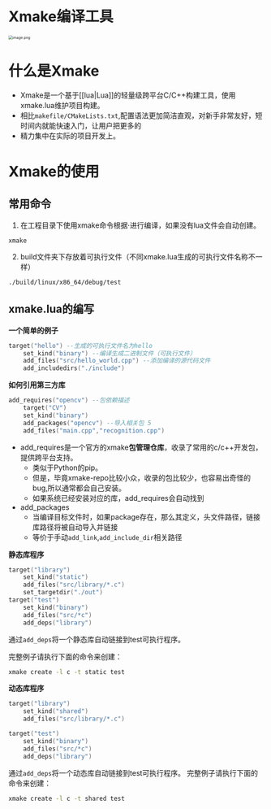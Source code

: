 # Xmake编译工具

<img src="https://article.biliimg.com/bfs/article/1efb48265061a411b4851929902937ad38716159.png" alt="image.png" style="zoom:50%;" />

# 什么是Xmake 
- Xmake是一个基于[[lua|Lua]]的轻量级跨平台C/C++构建工具，使用xmake.lua维护项目构建。 
- 相比`makefile/CMakeLists.txt`,配置语法更加简洁直观，对新手非常友好，短时间内就能快速入门，让用户把更多的 
- 精力集中在实际的项目开发上。 

# Xmake的使用
## 常用命令
1. 在工程目录下使用xmake命令根据·进行编译，如果没有lua文件会自动创建。 
```shell
xmake 
```
2. build文件夹下存放着可执行文件（不同xmake.lua生成的可执行文件名称不一样） 
```shell
./build/linux/x86_64/debug/test
```

## xmake.lua的编写 

**一个简单的例子** 
```lua
target("hello") --生成的可执行文件名为hello 
	set_kind("binary") --编译生成二进制文件（可执行文件）
	add_files("src/hello_world.cpp") --添加编译的源代码文件 
	add_includedirs("./include")
```


**如何引用第三方库** 
```lua
add_requires("opencv") --包依赖描述 
	target("CV") 
	set_kind("binary") 
	add_packages("opencv") --导入相关包 5 
	add_files("main.cpp","recognition.cpp") 
```

- add_requires是一个官方的xmake**包管理仓库**，收录了常用的c/c++开发包，提供跨平台支持。 
	- 类似于Python的pip。 
	- 但是，毕竟xmake-repo比较小众，收录的包比较少，也容易出奇怪的bug,所以通常都会自己安装。 
	- 如果系统已经安装对应的库，add_requires会自动找到 
- add_packages 
	- 当编译目标文件时，如果package存在，那么其定义，头文件路径，链接库路径将被自动导入并链接 
	- 等价于手动`add_link`,`add_include_dir`相关路径 

**静态库程序**
```lua
target("library")
    set_kind("static")
    add_files("src/library/*.c")
	set_targetdir("./out")
target("test")
    set_kind("binary")
    add_files("src/*c")
    add_deps("library")
```

通过`add_deps`将一个静态库自动链接到test可执行程序。

完整例子请执行下面的命令来创建：

```bash
xmake create -l c -t static test
```

**动态库程序**

```lua
target("library")
    set_kind("shared")
    add_files("src/library/*.c")

target("test")
    set_kind("binary")
    add_files("src/*c")
    add_deps("library")
```

通过`add_deps`将一个动态库自动链接到test可执行程序。
完整例子请执行下面的命令来创建：
```bash
xmake create -l c -t shared test
```







